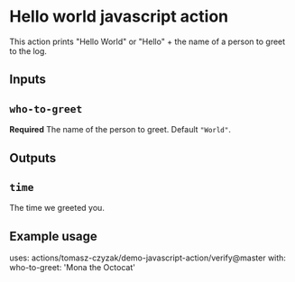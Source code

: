 # Hello world javascript action

This action prints "Hello World" or "Hello" + the name of a person to greet to the log.

## Inputs

## `who-to-greet`

**Required** The name of the person to greet. Default `"World"`.

## Outputs

## `time`

The time we greeted you.

## Example usage

uses: actions/tomasz-czyzak/demo-javascript-action/verify@master
with:
  who-to-greet: 'Mona the Octocat'

